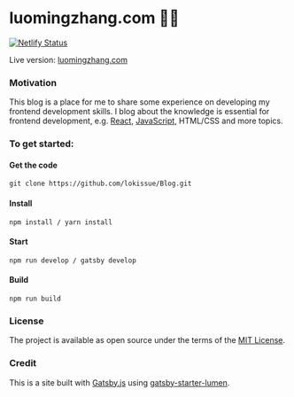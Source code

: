 # luomingzhang.com 🧑‍💻
[![Netlify Status](https://api.netlify.com/api/v1/badges/a999fc32-0cf6-4f0e-a52f-400cef44a989/deploy-status)](https://app.netlify.com/sites/luomingzhang/deploys)

Live version: [luomingzhang.com](luomingzhang.com) 

### Motivation
This blog is a place for me to share some experience on developing my frontend development skills. I blog about the knowledge is essential for frontend development, e.g. [React](https://reactjs.org/), [JavaScript](www.javascript.com
), HTML/CSS and more topics.

### To get started:

#### Get the code
```
git clone https://github.com/lokissue/Blog.git
```

#### Install 

```
npm install / yarn install
```

#### Start
```
npm run develop / gatsby develop
```

#### Build
```
npm run build
```

### License
The project is available as open source under the terms of the [MIT License](https://opensource.org/licenses/MIT).

### Credit

This is a site built with [Gatsby.js](https://www.gatsbyjs.org/) using [gatsby-starter-lumen](https://github.com/alxshelepenok/gatsby-starter-lumen). 